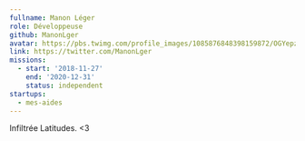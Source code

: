 ```yaml
---
fullname: Manon Léger
role: Développeuse
github: ManonLger
avatar: https://pbs.twimg.com/profile_images/1085876848398159872/OGYepz_g_200x200.jpg
link: https://twitter.com/ManonLger
missions:
  - start: '2018-11-27'
    end: '2020-12-31'
    status: independent
startups:
  - mes-aides
---
```


Infiltrée Latitudes. <3
